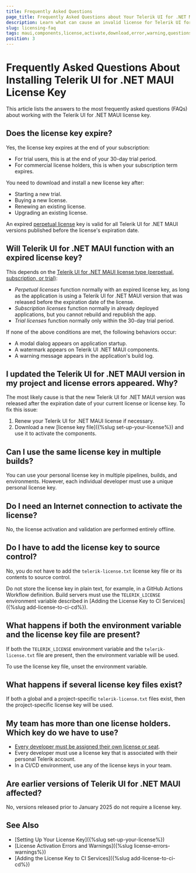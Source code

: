 ```yaml
---
title: Frequently Asked Questions
page_title: Frequently Asked Questions about Your Telerik UI for .NET MAUI License
description: Learn what can cause an invalid license for Telerik UI for .NET MAUI, learn what are the common warnings and errors, and learn how to solve them.
slug: licensing-faq
tags: maui,components,license,activate,download,error,warning,questions,faq
position: 3
---
```


# Frequently Asked Questions About Installing Telerik UI for .NET MAUI License Key

This article lists the answers to the most frequently asked questions (FAQs) about working with the Telerik UI for .NET MAUI license key.

## Does the license key expire?

Yes, the license key expires at the end of your subscription:

* For trial users, this is at the end of your 30-day trial period.
* For commercial license holders, this is when your subscription term expires.

You need to download and install a new license key after:

* Starting a new trial.
* Buying a new license.
* Renewing an existing license.
* Upgrading an existing license.

An expired [perpetual license](https://www.telerik.com/purchase/faq/licensing-purchasing#licensing) key is valid for all Telerik UI for .NET MAUI versions published before the license's expiration date.

## Will Telerik UI for .NET MAUI function with an expired license key?

This depends on the [Telerik UI for .NET MAUI license type (perpetual, subscription, or trial)](https://www.telerik.com/purchase/faq/licensing-purchasing#licensing):

* *Perpetual licenses* function normally with an expired license key, as long as the application is using a Telerik UI for .NET MAUI version that was released before the expiration date of the license.
* *Subscription licenses* function normally in already deployed applications, but you cannot rebuild and republish the app.
* *Trial licenses* function normally only within the 30-day trial period.

If none of the above conditions are met, the following behaviors occur:

* A modal dialog appears on application startup.
* A watermark appears on Telerik UI .NET MAUI components.
* A warning message appears in the application's build log.

## I updated the Telerik UI for .NET MAUI version in my project and license errors appeared. Why?

The most likely cause is that the new Telerik UI for .NET MAUI version was released after the expiration date of your current license or license key. To fix this issue:

1. Renew your Telerik UI for .NET MAUI license if necessary.
1. Download a new [license key file]({%slug set-up-your-license%}) and use it to activate the components.

## Can I use the same license key in multiple builds?

You can use your personal license key in multiple pipelines, builds, and environments. However, each individual developer must use a unique personal license key.

## Do I need an Internet connection to activate the license?

No, the license activation and validation are performed entirely offline.

## Do I have to add the license key to source control?

No, you do not have to add the `telerik-license.txt` license key file or its contents to source control.

Do not store the license key in plain text, for example, in a GitHub Actions Workflow definition. Build servers must use the `TELERIK_LICENSE` environment variable described in [Adding the License Key to CI Services]({%slug add-license-to-ci-cd%}).

## What happens if both the environment variable and the license key file are present?

If both the `TELERIK_LICENSE` environment variable and the `telerik-license.txt` file are present, then the environment variable will be used.

To use the license key file, unset the environment variable.

## What happens if several license key files exist?

If both a global and a project-specific `telerik-license.txt` files exist, then the project-specific license key will be used.

## My team has more than one license holders. Which key do we have to use?

* [Every developer must be assigned their own license or seat](https://www.telerik.com/purchase/faq/licensing-purchasing).
* Every developer must use a license key that is associated with their personal Telerik account.
* In a CI/CD environment, use any of the license keys in your team.

## Are earlier versions of Telerik UI for .NET MAUI affected?

No, versions released prior to January 2025 do not require a license key.

## See Also

* [Setting Up Your License Key]({%slug set-up-your-license%})
* [License Activation Errors and Warnings]({%slug license-errors-warnings%})
* [Adding the License Key to CI Services]({%slug add-license-to-ci-cd%})
